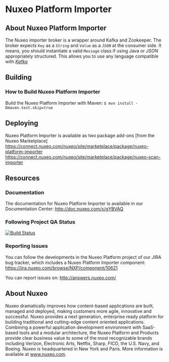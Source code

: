 # Nuxeo Platform Importer

## About Nuxeo Platform Importer

The Nuxeo importer broker is a wrapper around Kafka and Zookeeper. The broker expects `Key` as a _`String`_ and `Value` as a _`JSON`_ 
at the consumer side. It means, you should instantiate a valid `Message` class if using Java or _JSON_
appropriately structured. This allows you to use any language compatible with *[Kafka](https://cwiki.apache.org/confluence/display/KAFKA/Clients)*

## Building
### How to Build Nuxeo Platform Importer
Build the Nuxeo Platform Importer with Maven:
```$ mvn install -Dmaven.test.skip=true```

## Deploying
Nuxeo Platform Importer is available as two package add-ons [from the Nuxeo Marketplace]
https://connect.nuxeo.com/nuxeo/site/marketplace/package/nuxeo-platform-importer
https://connect.nuxeo.com/nuxeo/site/marketplace/package/nuxeo-scan-importer

## Resources
### Documentation
The documentation for Nuxeo Platform Importer is available in our Documentation Center: http://doc.nuxeo.com/x/gYBVAQ

### Following Project QA Status
[![Build Status](https://qa.nuxeo.org/jenkins/buildStatus/icon?job=addons_nuxeo-platform-importer-master)](https://qa.nuxeo.org/jenkins/job/addons_nuxeo-platform-importer-master/)

### Reporting Issues
You can follow the developments in the Nuxeo Platform project of our JIRA bug tracker, which includes a Nuxeo Platform Importer component:
https://jira.nuxeo.com/browse/NXP/component/10621

You can report issues on: http://answers.nuxeo.com/

## About Nuxeo
Nuxeo dramatically improves how content-based applications are built, managed and deployed, making customers more agile, innovative and successful. Nuxeo provides a next generation, enterprise ready platform for building traditional and cutting-edge content oriented applications. Combining a powerful application development environment with SaaS-based tools and a modular architecture, the Nuxeo Platform and Products provide clear business value to some of the most recognizable brands including Verizon, Electronic Arts, Netflix, Sharp, FICO, the U.S. Navy, and Boeing. Nuxeo is headquartered in New York and Paris. More information is available at www.nuxeo.com.



